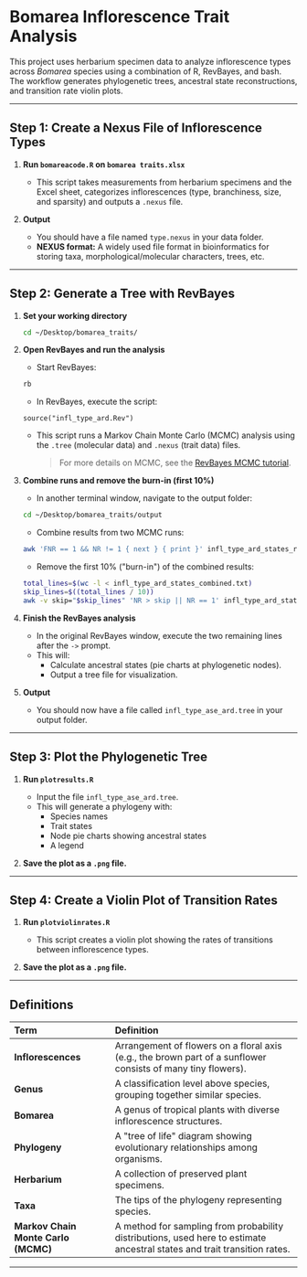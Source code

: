 # Bomarea Inflorescence Trait Analysis

This project uses herbarium specimen data to analyze inflorescence types across *Bomarea* species using a combination of R, RevBayes, and bash. The workflow generates phylogenetic trees, ancestral state reconstructions, and transition rate violin plots.

---

## Step 1: Create a Nexus File of Inflorescence Types

1. **Run `bomareacode.R` on `bomarea traits.xlsx`**
    - This script takes measurements from herbarium specimens and the Excel sheet, categorizes inflorescences (type, branchiness, size, and sparsity) and outputs a `.nexus` file.

2. **Output**
    - You should have a file named `type.nexus` in your data folder.
    - **NEXUS format:** A widely used file format in bioinformatics for storing taxa, morphological/molecular characters, trees, etc.

---

## Step 2: Generate a Tree with RevBayes

1. **Set your working directory**

    ```bash
    cd ~/Desktop/bomarea_traits/
    ```

2. **Open RevBayes and run the analysis**

    - Start RevBayes:

    ```bash
    rb
    ```

    - In RevBayes, execute the script:

    ```rev
    source("infl_type_ard.Rev")
    ```

    - This script runs a Markov Chain Monte Carlo (MCMC) analysis using the `.tree` (molecular data) and `.nexus` (trait data) files.  
      > For more details on MCMC, see the [RevBayes MCMC tutorial](https://revbayes.github.io/tutorials/mcmc/archery.html).

3. **Combine runs and remove the burn-in (first 10%)**

    - In another terminal window, navigate to the output folder:

    ```bash
    cd ~/Desktop/bomarea_traits/output
    ```

    - Combine results from two MCMC runs:

    ```bash
    awk 'FNR == 1 && NR != 1 { next } { print }' infl_type_ard_states_run_1.txt infl_type_ard_states_run_2.txt > infl_type_ard_states_combined.txt
    ```

    - Remove the first 10% ("burn-in") of the combined results:

    ```bash
    total_lines=$(wc -l < infl_type_ard_states_combined.txt)
    skip_lines=$((total_lines / 10))
    awk -v skip="$skip_lines" 'NR > skip || NR == 1' infl_type_ard_states_combined.txt > infl_type_ard_states_combined_trimmed.txt
    ```

4. **Finish the RevBayes analysis**

    - In the original RevBayes window, execute the two remaining lines after the `->` prompt.
    - This will:
      - Calculate ancestral states (pie charts at phylogenetic nodes).
      - Output a tree file for visualization.

5. **Output**

    - You should now have a file called `infl_type_ase_ard.tree` in your output folder.

---

## Step 3: Plot the Phylogenetic Tree

1. **Run `plotresults.R`**

    - Input the file `infl_type_ase_ard.tree`.
    - This will generate a phylogeny with:
      - Species names
      - Trait states
      - Node pie charts showing ancestral states
      - A legend

2. **Save the plot as a `.png` file.**

---

## Step 4: Create a Violin Plot of Transition Rates

1. **Run `plotviolinrates.R`**

    - This script creates a violin plot showing the rates of transitions between inflorescence types.

2. **Save the plot as a `.png` file.**

---

## Definitions

| Term | Definition |
| :--- | :--- |
| **Inflorescences** | Arrangement of flowers on a floral axis (e.g., the brown part of a sunflower consists of many tiny flowers). |
| **Genus** | A classification level above species, grouping together similar species. |
| **Bomarea** | A genus of tropical plants with diverse inflorescence structures. |
| **Phylogeny** | A "tree of life" diagram showing evolutionary relationships among organisms. |
| **Herbarium** | A collection of preserved plant specimens. |
| **Taxa** | The tips of the phylogeny representing species. |
| **Markov Chain Monte Carlo (MCMC)** | A method for sampling from probability distributions, used here to estimate ancestral states and trait transition rates. |

---
